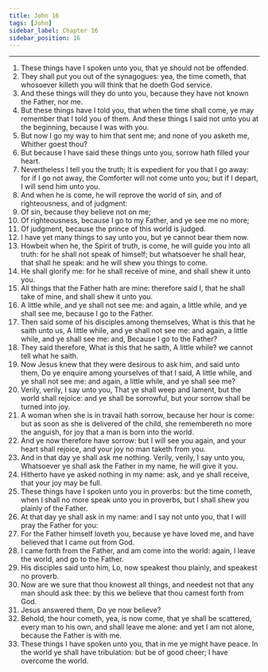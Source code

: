 ```yaml
---
title: John 16
tags: [John]
sidebar_label: Chapter 16
sidebar_position: 16
---
```


---
1. These things have I spoken unto you, that ye should not be offended.
2. They shall put you out of the synagogues: yea, the time cometh, that whosoever killeth you will think that he doeth God service.
3. And these things will they do unto you, because they have not known the Father, nor me.
4. But these things have I told you, that when the time shall come, ye may remember that I told you of them. And these things I said not unto you at the beginning, because I was with you.
5. But now I go my way to him that sent me; and none of you asketh me, Whither goest thou?
6. But because I have said these things unto you, sorrow hath filled your heart.
7. Nevertheless I tell you the truth; It is expedient for you that I go away: for if I go not away, the Comforter will not come unto you; but if I depart, I will send him unto you.
8. And when he is come, he will reprove the world of sin, and of righteousness, and of judgment:
9. Of sin, because they believe not on me;
10. Of righteousness, because I go to my Father, and ye see me no more;
11. Of judgment, because the prince of this world is judged.
12. I have yet many things to say unto you, but ye cannot bear them now.
13. Howbeit when he, the Spirit of truth, is come, he will guide you into all truth: for he shall not speak of himself; but whatsoever he shall hear, that shall he speak: and he will shew you things to come.
14. He shall glorify me: for he shall receive of mine, and shall shew it unto you.
15. All things that the Father hath are mine: therefore said I, that he shall take of mine, and shall shew it unto you.
16. A little while, and ye shall not see me: and again, a little while, and ye shall see me, because I go to the Father.
17. Then said some of his disciples among themselves, What is this that he saith unto us, A little while, and ye shall not see me: and again, a little while, and ye shall see me: and, Because I go to the Father?
18. They said therefore, What is this that he saith, A little while? we cannot tell what he saith.
19. Now Jesus knew that they were desirous to ask him, and said unto them, Do ye enquire among yourselves of that I said, A little while, and ye shall not see me: and again, a little while, and ye shall see me?
20. Verily, verily, I say unto you, That ye shall weep and lament, but the world shall rejoice: and ye shall be sorrowful, but your sorrow shall be turned into joy.
21. A woman when she is in travail hath sorrow, because her hour is come: but as soon as she is delivered of the child, she remembereth no more the anguish, for joy that a man is born into the world.
22. And ye now therefore have sorrow: but I will see you again, and your heart shall rejoice, and your joy no man taketh from you.
23. And in that day ye shall ask me nothing. Verily, verily, I say unto you, Whatsoever ye shall ask the Father in my name, he will give it you.
24. Hitherto have ye asked nothing in my name: ask, and ye shall receive, that your joy may be full.
25. These things have I spoken unto you in proverbs: but the time cometh, when I shall no more speak unto you in proverbs, but I shall shew you plainly of the Father.
26. At that day ye shall ask in my name: and I say not unto you, that I will pray the Father for you:
27. For the Father himself loveth you, because ye have loved me, and have believed that I came out from God.
28. I came forth from the Father, and am come into the world: again, I leave the world, and go to the Father.
29. His disciples said unto him, Lo, now speakest thou plainly, and speakest no proverb.
30. Now are we sure that thou knowest all things, and needest not that any man should ask thee: by this we believe that thou camest forth from God.
31. Jesus answered them, Do ye now believe?
32. Behold, the hour cometh, yea, is now come, that ye shall be scattered, every man to his own, and shall leave me alone: and yet I am not alone, because the Father is with me.
33. These things I have spoken unto you, that in me ye might have peace. In the world ye shall have tribulation: but be of good cheer; I have overcome the world.